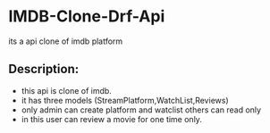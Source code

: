 # IMDB-Clone-Drf-Api
its a api clone of imdb platform


## Description:
 * this api is clone of imdb.
 * it has three models (StreamPlatform,WatchList,Reviews)
 * only admin can create platform and watclist others can read only
 * in this user can review a movie for one time only.
 
